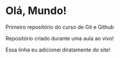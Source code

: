 # Olá, Mundo!
 Primeiro repositório do curso de Git e Github

 Repositório criado durante uma aula ao vivo!

Essa linha eu adicionei diratamente do site! 
